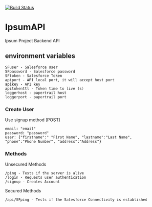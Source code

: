 [![Build Status](https://travis-ci.org/Ipsumaite/IpsumAPI.svg?branch=oceano)](https://travis-ci.org/Ipsumaite/IpsumAPI)

# IpsumAPI

Ipsum Project Backend API


## environment variables
```
SFuser - Salesforce User
SFpassword - Salesforce password
SFtoken - Salesforce Token
apiport - API local port, it will accept host port
apikey - API key
apitokenttl - Token time to live (s)
loggerhost - papertrail host
loggerport - papertrail port
```


### Create User
Use signup method (POST)

```
email: "email"
password: "password"
user: {"firstname":" "First Name", "lastname":"Last Name", "phone":"Phone Number", "address":"Address"}
```


### Methods
Unsecured Methods
```
/ping - Tests if the server is alive
/login - Requests user authentication
/signup - Creates Account
```
Secured Methods
```
/api/SFping - Tests if the Salesforce Connectivity is established
```


